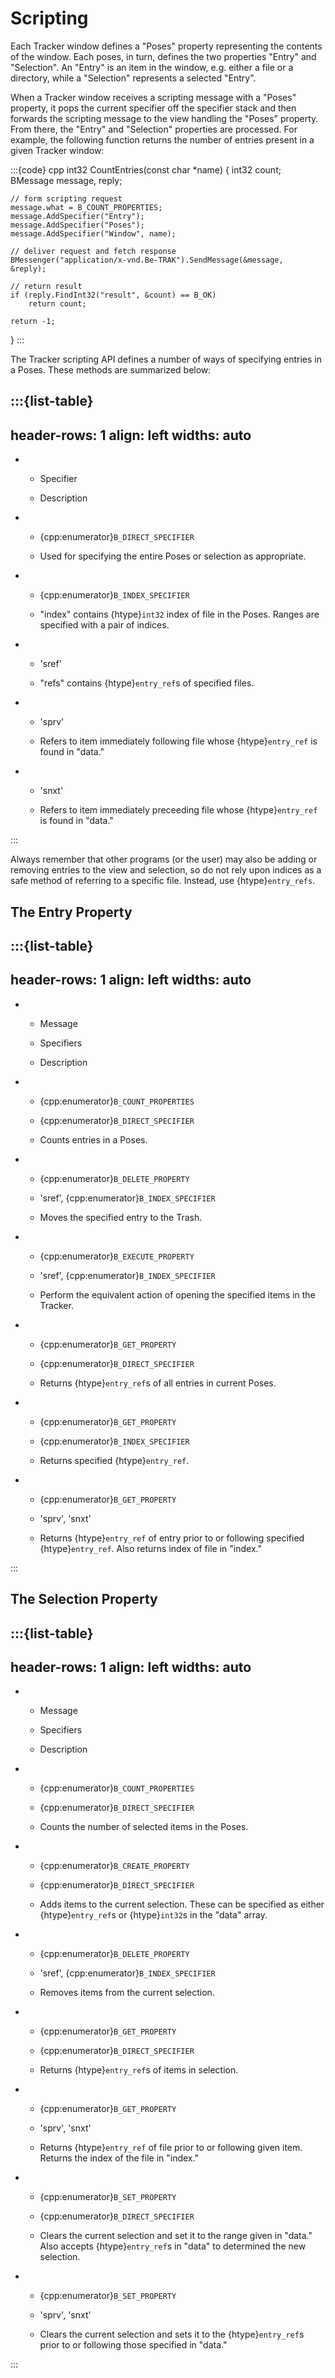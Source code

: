 # Scripting

Each Tracker window defines a "Poses" property representing the contents of
the window. Each poses, in turn, defines the two properties "Entry" and
"Selection". An "Entry" is an item in the window, e.g. either a file or a
directory, while a "Selection" represents a selected "Entry".

When a Tracker window receives a scripting message with a "Poses" property,
it pops the current specifier off the specifier stack and then forwards the
scripting message to the view handling the "Poses" property. From there,
the "Entry" and "Selection" properties are processed. For example, the
following function returns the number of entries present in a given Tracker
window:

:::{code} cpp
int32 CountEntries(const char *name)
{
    int32 count;
    BMessage message, reply;

    // form scripting request
    message.what = B_COUNT_PROPERTIES;
    message.AddSpecifier("Entry");
    message.AddSpecifier("Poses");
    message.AddSpecifier("Window", name);

    // deliver request and fetch response
    BMessenger("application/x-vnd.Be-TRAK").SendMessage(&message,
    &reply);

    // return result
    if (reply.FindInt32("result", &count) == B_OK)
        return count;

    return -1;
}
:::

The Tracker scripting API defines a number of ways of specifying entries in
a Poses. These methods are summarized below:

:::{list-table}
---
header-rows: 1
align: left
widths: auto
---
-
	- Specifier

	- Description

-
	- {cpp:enumerator}`B_DIRECT_SPECIFIER`

	- Used for specifying the entire Poses or selection as appropriate.

-
	- {cpp:enumerator}`B_INDEX_SPECIFIER`

	- "index" contains {htype}`int32` index of file in the Poses. Ranges are
specified with a pair of indices.

-
	- 'sref'

	- "refs" contains {htype}`entry_ref`s of specified files.

-
	- 'sprv'

	- Refers to item immediately following file whose {htype}`entry_ref` is found
in "data."

-
	- 'snxt'

	- Refers to item immediately preceeding file whose {htype}`entry_ref` is
found in "data."


:::

Always remember that other programs (or the user) may also be adding or
removing entries to the view and selection, so do not rely upon indices as
a safe method of referring to a specific file. Instead, use
{htype}`entry_refs`.

## The Entry Property

:::{list-table}
---
header-rows: 1
align: left
widths: auto
---
-
	- Message

	- Specifiers

	- Description

-
	- {cpp:enumerator}`B_COUNT_PROPERTIES`

	- {cpp:enumerator}`B_DIRECT_SPECIFIER`

	- Counts entries in a Poses.

-
	- {cpp:enumerator}`B_DELETE_PROPERTY`

	- 'sref', {cpp:enumerator}`B_INDEX_SPECIFIER`

	- Moves the specified entry to the Trash.

-
	- {cpp:enumerator}`B_EXECUTE_PROPERTY`

	- 'sref', {cpp:enumerator}`B_INDEX_SPECIFIER`

	- Perform the equivalent action of opening the specified items in the
Tracker.

-
	- {cpp:enumerator}`B_GET_PROPERTY`

	- {cpp:enumerator}`B_DIRECT_SPECIFIER`

	- Returns {htype}`entry_ref`s of all entries in current Poses.

-
	- {cpp:enumerator}`B_GET_PROPERTY`

	- {cpp:enumerator}`B_INDEX_SPECIFIER`

	- Returns specified {htype}`entry_ref`.

-
	- {cpp:enumerator}`B_GET_PROPERTY`

	- 'sprv', 'snxt'

	- Returns {htype}`entry_ref` of entry prior to or following specified
{htype}`entry_ref`. Also returns index of file in "index."


:::

## The Selection Property

:::{list-table}
---
header-rows: 1
align: left
widths: auto
---
-
	- Message

	- Specifiers

	- Description

-
	- {cpp:enumerator}`B_COUNT_PROPERTIES`

	- {cpp:enumerator}`B_DIRECT_SPECIFIER`

	- Counts the number of selected items in the Poses.

-
	- {cpp:enumerator}`B_CREATE_PROPERTY`

	- {cpp:enumerator}`B_DIRECT_SPECIFIER`

	- Adds items to the current selection. These can be specified as either
{htype}`entry_ref`s or {htype}`int32`s in the "data" array.

-
	- {cpp:enumerator}`B_DELETE_PROPERTY`

	- 'sref', {cpp:enumerator}`B_INDEX_SPECIFIER`

	- Removes items from the current selection.

-
	- {cpp:enumerator}`B_GET_PROPERTY`

	- {cpp:enumerator}`B_DIRECT_SPECIFIER`

	- Returns {htype}`entry_ref`s of items in selection.

-
	- {cpp:enumerator}`B_GET_PROPERTY`

	- 'sprv', 'snxt'

	- Returns {htype}`entry_ref` of file prior to or following given item.
Returns the index of the file in "index."

-
	- {cpp:enumerator}`B_SET_PROPERTY`

	- {cpp:enumerator}`B_DIRECT_SPECIFIER`

	- Clears the current selection and set it to the range given in "data." Also
accepts {htype}`entry_ref`s in "data" to determined the new selection.

-
	- {cpp:enumerator}`B_SET_PROPERTY`

	- 'sprv', 'snxt'

	- Clears the current selection and sets it to the {htype}`entry_ref`s prior
to or following those specified in "data."


:::
